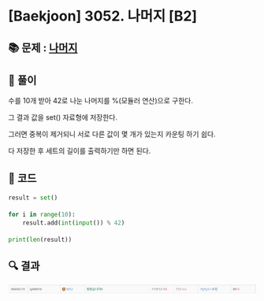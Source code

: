 # [Baekjoon] 3052. 나머지 [B2]

## 📚 문제 : [나머지](https://www.acmicpc.net/problem/3052)

## 📖 풀이

수를 10개 받아 42로 나눈 나머지를 %(모듈러 연산)으로 구한다.

그 결과 값을 set() 자료형에 저장한다.

그러면 중복이 제거되니 서로 다른 값이 몇 개가 있는지 카운팅 하기 쉽다.

다 저장한 후 세트의 길이를 출력하기만 하면 된다.

## 📒 코드

```python
result = set()

for i in range(10):
    result.add(int(input()) % 42)

print(len(result))
```

## 🔍 결과

![image-20220729024754983](README.assets/image-20220729024754983.png)